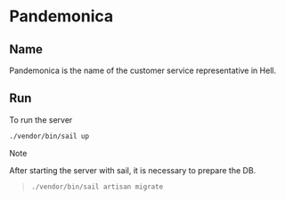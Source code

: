 # Pandemonica

## Name

Pandemonica is the name of the customer service representative in Hell.

## Run

To run the server

```bash
./vendor/bin/sail up
```

> [!NOTE]
> After starting the server with sail, it is necessary to prepare the DB.

> ```bash
> ./vendor/bin/sail artisan migrate
> ```